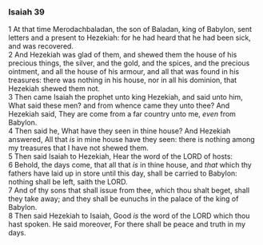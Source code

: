 ### Isaiah 39

1 At that time Merodachbaladan, the son of Baladan, king of Babylon, sent letters and a present to Hezekiah: for he had heard that he had been sick, and was recovered.  
2 And Hezekiah was glad of them, and shewed them the house of his precious things, the silver, and the gold, and the spices, and the precious ointment, and all the house of his armour, and all that was found in his treasures: there was nothing in his house, nor in all his dominion, that Hezekiah shewed them not.  
3 Then came Isaiah the prophet unto king Hezekiah, and said unto him, What said these men? and from whence came they unto thee? And Hezekiah said, They are come from a far country unto me, *even* from Babylon.  
4 Then said he, What have they seen in thine house? And Hezekiah answered, All that *is* in mine house have they seen: there is nothing among my treasures that I have not shewed them.  
5 Then said Isaiah to Hezekiah, Hear the word of the LORD of hosts:  
6 Behold, the days come, that all that *is* in thine house, and *that* which thy fathers have laid up in store until this day, shall be carried to Babylon: nothing shall be left, saith the LORD.  
7 And of thy sons that shall issue from thee, which thou shalt beget, shall they take away; and they shall be eunuchs in the palace of the king of Babylon.  
8 Then said Hezekiah to Isaiah, Good *is* the word of the LORD which thou hast spoken. He said moreover, For there shall be peace and truth in my days.  
